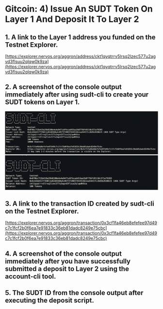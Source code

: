 # Gitcoin: 4) Issue An SUDT Token On Layer 1 And Deposit It To Layer 2

## 1. A link to the Layer 1 address you funded on the Testnet Explorer.
[https://explorer.nervos.org/aggron/address/ckt1qyqtrrv5lrsq2lzec577u2agvd3flsuu2qlqw0k9za](https://explorer.nervos.org/aggron/address/ckt1qyqtrrv5lrsq2lzec577u2agvd3flsuu2qlqw0k9za)

## 2. A screenshot of the console output immediately after using sudt-cli to create your SUDT tokens on Layer 1.
![](create_sudt.png)
![](sudt_balance.png)

## 3. A link to the transaction ID created by sudt-cli on the Testnet Explorer.
[https://explorer.nervos.org/aggron/transaction/0x3cf1fa46eb8efefee97d49c7c1fcf2b0f6ea7e91833c36eb81dadc8249e75cbc](https://explorer.nervos.org/aggron/transaction/0x3cf1fa46eb8efefee97d49c7c1fcf2b0f6ea7e91833c36eb81dadc8249e75cbc)

## 4. A screenshot of the console output immediately after you have successfully submitted a deposit to Layer 2 using the account-cli tool.


## 5. The SUDT ID from the console output after executing the deposit script.
